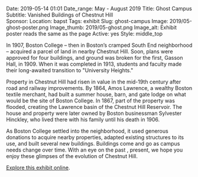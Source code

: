 Date: 2019-05-14 01:01 
Date_range: May - August 2019
Title: Ghost Campus
Subtitle: Vanished Buildings of Chestnut Hill  
Sponsor: 
Location: bapst
Tags: exhibit
Slug: ghost-campus
Image: 2019/05-ghost-poster.png
Image_thumb: 2019/05-ghost.png
Image_alt: Exhibit poster reads the same as the page
Active: yes
Style: middle_top

In 1907, Boston College – then in Boston’s cramped South End neighborhood – acquired a parcel of land in nearby Chestnut Hill. Soon, plans were approved for four buildings, and ground was broken for the first, Gasson Hall, in 1909. When it was completed in 1913, students and faculty made their long-awaited transition to "University Heights."

Property in Chestnut Hill had risen in value in the mid-19th century after road and railway improvements. By 1864, Amos Lawrence, a wealthy Boston textile merchant, had built a summer house, barn, and gate lodge on what would be the site of Boston College. In 1867, part of the property was flooded, creating the Lawrence basin of the Chestnut Hill Reservoir. The house and property were later owned by Boston businessman Sylvester Hinckley, who lived there with his family until his death in 1906. 

As Boston College settled into the neighborhood, it used generous donations to acquire nearby properties, adapted existing structures to its use, and built several new buildings. Buildings come and go as campus needs change over time. With an eye on the past , present, we hope you enjoy these glimpses of the evolution of Chestnut Hill.

<a href="https://library.bc.edu/burns-exhibits/ghost-campus/" class="explore" target="_blank">Explore this exhibit online</a>.
